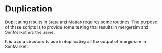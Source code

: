 # Duplication

Duplicating results in Stata and Matlab requires some routines. The purpose of these
scripts is to provide some testing that results in mergersim and SimMarket are the
same.

It is also a structure to use in duplicating all the output of mergersim in SimMarket.
